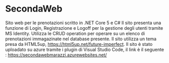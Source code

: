 # SecondaWeb
Sito web per le prenotazioni scritto in .NET Core 5 e C#
Il sito presenta una funzione di Login, Registrazione e Logoff per la gestione degli utenti tramite MS Identity.
Utilizza le CRUD operation per operare su un elenco di prenotazioni immagazinate nel database presente.
Il sito utilizza un tema presa da HTML5up, https://html5up.net/future-imperfect.
Il sito è stato uploadato su azure tramite i plugin di Visual Studio Code, il link è il seguente : https://secondawebmarazzi.azurewebsites.net/
